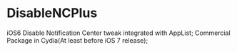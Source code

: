 DisableNCPlus
=============

iOS6 Disable Notification Center tweak integrated with AppList; Commercial Package in Cydia(At least before iOS 7 release);
